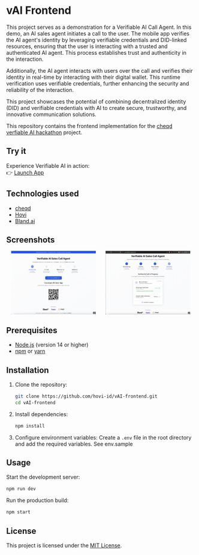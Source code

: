 # vAI Frontend

This project serves as a demonstration for a Verifiable AI Call Agent. In this demo, an AI sales agent initiates a call to the user. The mobile app verifies the AI agent's identity by leveraging verifiable credentials and DID-linked resources, ensuring that the user is interacting with a trusted and authenticated AI agent. This process establishes trust and authenticity in the interaction.

Additionally, the AI agent interacts with users over the call and verifies their identity in real-time by interacting with their digital wallet. This runtime verification uses verifiable credentials, further enhancing the security and reliability of the interaction.

This project showcases the potential of combining decentralized identity (DID) and verifiable credentials with AI to create secure, trustworthy, and innovative communication solutions.

This repository contains the frontend implementation for the [cheqd verfiable AI hackathon](https://dorahacks.io/hackathon/cheqd-verifiable-ai/) project.


## Try it
Experience Verifiable AI in action:  
👉 [Launch App](https://vai-hackathon-app.hovi.id)


## Technologies used

- [cheqd](https://cheqd.io)
- [Hovi](https://studio.hovi.id)
- [Bland.ai](https://bland.ai)


## Screenshots
<div style="display: flex; justify-content: space-around;">
    <img src="public/uploads/Screenshot_1.png" alt="Screenshot 1" style="width: 45%;"/>
    <img src="public/uploads/Screenshot_2.png" alt="Screenshot 2" style="width: 45%;"/>
</div>

## Prerequisites

- [Node.js](https://nodejs.org/) (version 14 or higher)
- [npm](https://www.npmjs.com/) or [yarn](https://yarnpkg.com/)

## Installation

1. Clone the repository:
    ```bash
    git clone https://github.com/hovi-id/vAI-frontend.git
    cd vAI-frontend
    ```

2. Install dependencies:
    ```bash
    npm install
    ```

3. Configure environment variables:
    Create a `.env` file in the root directory and add the required variables. See env.sample

## Usage

Start the development server:
```bash
npm run dev
```

Run the production build:
```bash
npm start
```

## License

This project is licensed under the [MIT License](LICENSE).